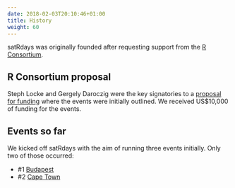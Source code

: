 ```yaml
---
date: 2018-02-03T20:10:46+01:00
title: History
weight: 60
---
```



satRdays was originally founded after requesting support from the [R Consortium](//www.r-consortium.org).

## R Consortium proposal
Steph Locke and Gergely Daroczig were the key signatories to a [proposal for funding](//github.com/satRdays/RSaturday-proposal/blob/master/out/satRdays-proposal.pdf) where the events were initially outlined. We received US$10,000 of funding for the events.

## Events so far
We kicked off satRdays with the aim of running three events initially. Only two of those occurred:

- #1 [Budapest](//budapest.satrdays.org)
- #2 [Cape Town](//capetown2017.satrdays.org)

